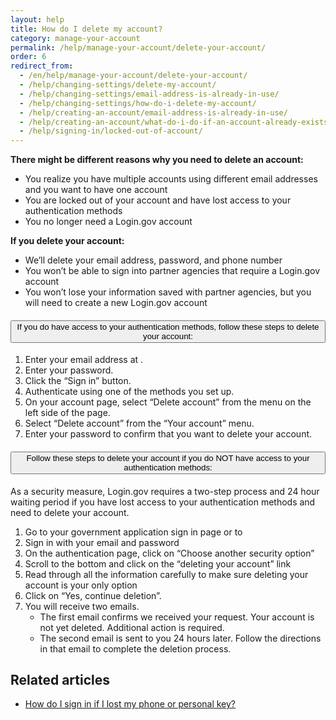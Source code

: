 ```yaml
---
layout: help
title: How do I delete my account?
category: manage-your-account
permalink: /help/manage-your-account/delete-your-account/
order: 6
redirect_from:
  - /en/help/manage-your-account/delete-your-account/
  - /help/changing-settings/delete-my-account/
  - /help/changing-settings/email-address-is-already-in-use/
  - /help/changing-settings/how-do-i-delete-my-account/
  - /help/creating-an-account/email-address-is-already-in-use/
  - /help/creating-an-account/what-do-i-do-if-an-account-already-exists-under-my-email-address/
  - /help/signing-in/locked-out-of-account/
---
```

 **There might be different reasons why you need to delete an account:**
* You realize you have multiple accounts using different email addresses and you want to have one account
* You are locked out of your account and have lost access to your authentication methods
* You no longer need a Login.gov account

**If you delete your account:**
* We’ll delete your email address, password, and phone number
* You won’t be able to sign into partner agencies that require a Login.gov account
* You won’t lose your information saved with partner agencies, but you will need to create a new Login.gov account

<div class="usa-accordion usa-accordion--bordered margin-y-4">
  <h4 class="usa-accordion__heading">
    <button
      type="button"
      class="usa-accordion__button"
      aria-expanded="true"
      aria-controls="b-a1"
    >
      If you do have access to your authentication methods, follow these steps to delete your account:
    </button>
  </h4>
  <div id="b-a3" class="usa-accordion__content usa-prose">
    <ol class="number-list">
      <li>Enter your email address at <https://secure.login.gov>.</li>
      <li>Enter your password.</li>
      <li>Click the “Sign in” button.</li>
      <li>Authenticate using one of the methods you set up.</li>
      <li>On your account page, select “Delete account” from the menu on the left side of the page.</li>
      <li>Select “Delete account” from the “Your account” menu.</li>
      <li>Enter your password to confirm that you want to delete your account.</li>
    </ol>
  </div>
</div>

<div class="usa-accordion usa-accordion--bordered margin-y-4">
  <h4 class="usa-accordion__heading">
    <button
      type="button"
      class="usa-accordion__button"
      aria-expanded="true"
      aria-controls="b-a2"
    >
      Follow these steps to delete your account if you do NOT have access to your authentication methods:
    </button>
  </h4>
  <div id="b-a3" class="usa-accordion__content usa-prose">
    <p>As a security measure, Login.gov requires a two-step process and 24 hour waiting period if you have lost access to your authentication methods and need to delete your account.</p>
    <ol class="number-list">
      <li>Go to your government application sign in page or to <https://secure.login.gov/></li>
      <li>Sign in with your email and password</li>
      <li>On the authentication page, click on “Choose another security option”</li>
      <li>Scroll to the bottom and click on the “deleting your account” link</li>
      <li>Read through all the information carefully to make sure deleting your account is your only option</li>
      <li>Click on “Yes, continue deletion”.</li>
      <li>You will receive two emails.
        <ul>
          <li>The first email confirms we received your request. Your account is not yet deleted. Additional action is required.</li>
          <li>The second email is sent to you 24 hours later. Follow the directions in that email to complete the deletion process.</li>
        </ul>
      </li>
    </ol>
  </div>
</div>

## Related articles

* [How do I sign in if I lost my phone or personal key?](#)
